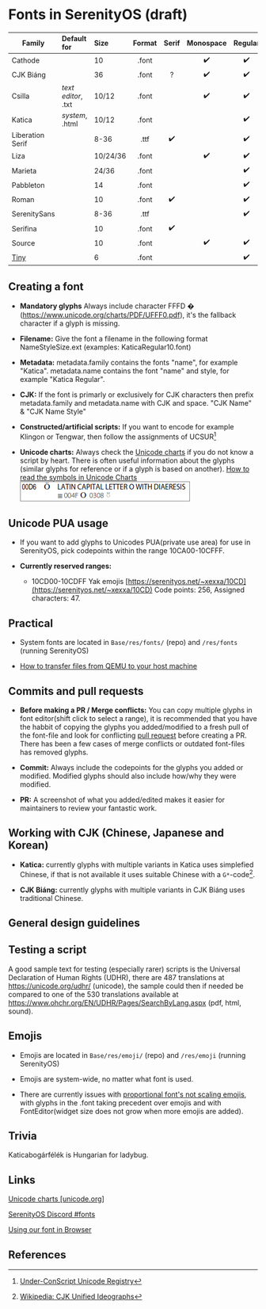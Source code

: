 # Fonts in SerenityOS (draft)

| Family            |Default for    |Size    |Format|Serif |Monospace |Regular |Italic |Bold Italic |Bold |Black|Author
| ---               |:---           |:---    |:---: |:---: |:---:     |:---:   |:---:  |:---:       |:---:|:---:|:---
| Cathode           |               |10      | .font|      | ✔️       | ✔️     |       |            |     |      | [@electrikmilk](https://github.com/electrikmilk)
| CJK Biáng         |               |36      | .font| ?    | ✔️       | ✔️     |       |            |     |      | [@Xexxa](https://github.com/Xexxa)
| Csilla            |_text editor_, .txt|10/12| .font|     | ✔️       | ✔️     |       |            | ✔️  |       |
| Katica            |_system_, .html|10/12   | .font|      |          | ✔️     |       |            | ✔️  |      | 
| Liberation Serif  |               |8-36    | .ttf | ✔️   |          | ✔️     | ✔️    | ✔️          | ✔️  |      | [@mattco98](https://github.com/mattco98)
| Liza              |               |10/24/36| .font|      | ✔️       | ✔️     |       |            | ✔️  | ✔️    |
| Marieta           |               |24/36   | .font|      |          | ✔️     |       |            | ✔️  |      | [@thankyouverycool](https://github.com/thankyouverycool)
| Pabbleton         |               |14      | .font|      |          | ✔️     |       |            | ✔️  |      |
| Roman             |               |10      | .font|  ✔️   |         | ✔️     |       |            |     |      | [@electrikmilk](https://github.com/electrikmilk)
| SerenitySans      |               |8-36    | .ttf |      |          | ✔️     |       |            |     |      | [@sunverwerth](https://github.com/sunverwerth)
| Serifina          |               |10      | .font| ✔️   |          |        |✔️     |            |     |      | [@thankyouverycool](https://github.com/thankyouverycool)
| Source            |               |10      | .font|      | ✔️       | ✔️     |       |            |     |      | [@electrikmilk](https://github.com/electrikmilk)
| [Tiny](/fonts/Tiny.md)|           |6       | .font|      |          | ✔️     |       |            |     |      | [@Xexxa](https://github.com/Xexxa)

## Creating a font
- **Mandatory glyphs** Always include character FFFD &#xfffd; (<https://www.unicode.org/charts/PDF/UFFF0.pdf>), it's the fallback character if a glyph is missing.

- **Filename:** Give the font a filename in the following format NameStyleSize.ext (examples: KaticaRegular10.font)

- **Metadata:** metadata.family contains the fonts "name", for example "Katica". metadata.name contains the font "name" and style, for example "Katica Regular".

- **CJK:** If the font is primarly or exclusively for CJK characters then prefix metadata.family and metadata.name with CJK and space. "CJK Name" & "CJK Name Style"

- **Constructed/artificial scripts:** If you want to encode for example Klingon or Tengwar, then follow the assignments of UCSUR[^1] 

- **Unicode charts:** Always check the [Unicode charts](https://www.unicode.org/charts/) if you do not know a script by heart. There is often useful information about the glyphs (similar glyphs for reference or if a glyph is based on another). [How to read the symbols in Unicode Charts](https://unicode.org/charts/About.html#Key)<br>![Screenshot from Unicode charts](/images/fonts-unicode-chart.png)

## Unicode PUA usage
- If you want to add glyphs to Unicodes PUA(private use area) for use in SerenityOS, pick codepoints within the range 10CA00-10CFFF.

- **Currently reserved ranges:**
  - 10CD00-10CDFF Yak emojis [https://serenityos.net/~xexxa/10CD](https://serenityos.net/~xexxa/10CD) Code points: 256, Assigned characters: 47.

## Practical
- System fonts are located in `Base/res/fonts/` (repo) and `/res/fonts` (running SerenityOS)

- [How to transfer files from QEMU to your host machine](https://github.com/SerenityOS/serenity/blob/master/Documentation/TransferringFiles.md)

## Commits and pull requests
- **Before making a PR / Merge conflicts:** You can copy multiple glyphs in font editor(shift click to select a range), it is recommended that you have the habbit of copying the glyphs you added/modified to a fresh pull of the font-file and look for conflicting [pull request](https://github.com/SerenityOS/serenity/pulls) before creating a PR. There has been a few cases of merge conflicts or outdated font-files has removed glyphs.

- **Commit:** Always include the codepoints for the glyphs you added or modified. Modified glyphs should also include how/why they were modified.

- **PR:** A screenshot of what you added/edited makes it easier for maintainers to review your fantastic work.

## Working with CJK (Chinese, Japanese and Korean)

- **Katica:** currently glyphs with multiple variants in Katica uses simplefied Chinese, if that is not available it uses suitable Chinese with a <code>G*</code>-code[^2].

- **CJK Biáng:** currently glyphs with multiple variants in CJK Biáng uses traditional Chinese.

## General design guidelines

## Testing a script
A good sample text for testing (especially rarer) scripts is the Universal Declaration of Human Rights (UDHR), there are 487 translations at <https://unicode.org/udhr/> (unicode), the sample could then if needed be compared to one of the 530 translations available at <https://www.ohchr.org/EN/UDHR/Pages/SearchByLang.aspx> (pdf, html, sound).

## Emojis
- Emojis are located in `Base/res/emoji/` (repo) and `/res/emoji` (running SerenityOS)

- Emojis are system-wide, no matter what font is used.

- There are currently issues with [proportional font's not scaling emojis](https://github.com/SerenityOS/serenity/issues/12001), with glyphs in the .font taking precedent over emojis and with FontEditor(widget size does not grow when more emojis are added).

## Trivia
Katicabogárfélék is Hungarian for ladybug.

## Links
[Unicode charts [unicode.org]](https://www.unicode.org/charts/)

[SerenityOS Discord #fonts](https://discord.com/channels/830522505605283862/927893781968191508)

[Using our font in Browser](browser-for-developers.md#libweb-and-fonts)

## References
[^1]: [Under-ConScript Unicode Registry](https://www.kreativekorp.com/ucsur/)
[^2]: [Wikipedia: CJK Unified Ideographs](https://en.wikipedia.org/wiki/CJK_Unified_Ideographs)
